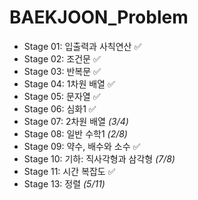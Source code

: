 ﻿# BAEKJOON_Problem

+ Stage 01: 입출력과 사칙연산 ✅
+ Stage 02: 조건문 ✅ 
+ Stage 03: 반복문 ✅
+ Stage 04: 1차원 배열 ✅ 
+ Stage 05: 문자열 ✅
+ Stage 06: 심화1 ✅
+ Stage 07: 2차원 배열 _(3/4)_
+ Stage 08: 일반 수학1 _(2/8)_
+ Stage 09: 약수, 배수와 소수 ✅
+ Stage 10: 기하: 직사각형과 삼각형 _(7/8)_
+ Stage 11: 시간 복잡도 ✅
+ Stage 13: 정렬 _(5/11)_